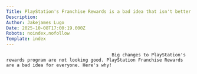 ```yaml
---
Title: PlayStation's Franchise Rewards is a bad idea that isn't better than PlayStation Stars
Description: 
Author: Jakejames Lugo
Date: 2025-10-08T17:00:19.000Z
Robots: noindex,nofollow
Template: index
---
```


                                            Big changes to PlayStation's rewards program are not looking good. PlayStation Franchise Rewards are a bad idea for everyone. Here's why!
                                        